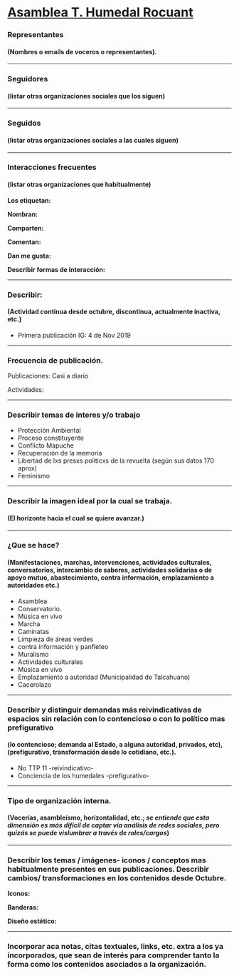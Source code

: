 # [Asamblea T. Humedal Rocuant](https://www.instagram.com/asambleahumedalrocuant/)


### Representantes
#### (Nombres o emails de voceros o representantes).

---
### Seguidores
#### (listar otras organizaciones sociales que los siguen)

---
### Seguidos
#### (listar otras organizaciones sociales a las cuales siguen)

---
### Interacciones frecuentes
#### (listar otras organizaciones que habitualmente)

**Los etiquetan:**

**Nombran:**  

**Comparten:**

**Comentan:**

**Dan me gusta:**

**Describir formas de interacción:**

---
### Describir:
#### (Actividad continua desde octubre, discontinua, actualmente inactiva, etc.)

* Primera publicación IG: 4 de Nov 2019

---
### Frecuencia de publicación.

Publicaciones: Casi a diario

Actividades:

---
### Describir temas de interes y/o trabajo

* Protección Ambiental
* Proceso constituyente
* Conflicto Mapuche
* Recuperación de la memoria
* Libertad de lxs presxs politicxs de la revuelta (según sus datos 170 aprox)
* Feminismo

---
### Describir la imagen ideal por la cual se trabaja.
#### (El horizonte hacia el cual se quiere avanzar.)

---
### ¿Que se hace?
#### (Manifestaciones, marchas, intervenciones, actividades culturales, conversatorios, intercambio de saberes, actividades solidarias o de apoyo mutuo, abastecimiento, contra información, emplazamiento a autoridades etc.)

* Asamblea
* Conservatorio.
* Música en vivo
* Marcha
* Caminatas
* Limpieza de áreas verdes  
* contra información y panfleteo
* Muralismo
* Actividades culturales
* Música en vivo
* Emplazamiento a autoridad (Municipalidad de Talcahuano)
* Cacerolazo 

---
### Describir y distinguir demandas más reivindicativas de espacios sin relación con lo contencioso o con lo político mas prefigurativo
#### (lo contencioso; demanda al Estado, a alguna autoridad, privados, etc), (prefigurativo, transformación desde lo cotidiano, etc.).

* No TTP 11 -reivindicativo-
* Conciencia de los humedales -prefigurativo-

---
### Tipo de organización interna.
#### (Vocerías, asambleísmo, horizontalidad, etc.; *se entiende que esta dimensión es más difícil de captar vía análisis de redes sociales, pero quizás se puede vislumbrar a través de roles/cargos*)

---
### Describir los temas / imágenes- iconos / conceptos mas habitualmente presentes en sus publicaciones. Describir cambios/ transformaciones en los contenidos desde Octubre.

**Iconos:**

**Banderas:**

**Diseño estético:**

>

---
### Incorporar aca notas, citas textuales, links, etc. extra a los ya incorporados, que sean de interés para comprender tanto la forma como los contenidos asociados a la organización.
